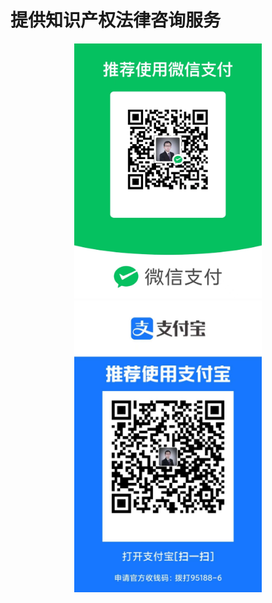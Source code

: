 # 提供知识产权法律咨询服务
<div align=center><img src="./微信收款码.jpg" alt="Drawing" style="width: 300px;"/></div>
<div align=center><img src="./支付宝收款码.jpg" alt="Drawing" style="width: 300px;"/></div>
